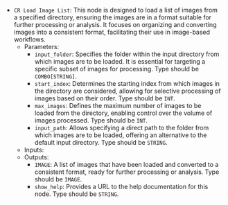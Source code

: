 - `CR Load Image List`: This node is designed to load a list of images from a specified directory, ensuring the images are in a format suitable for further processing or analysis. It focuses on organizing and converting images into a consistent format, facilitating their use in image-based workflows.
    - Parameters:
        - `input_folder`: Specifies the folder within the input directory from which images are to be loaded. It is essential for targeting a specific subset of images for processing. Type should be `COMBO[STRING]`.
        - `start_index`: Determines the starting index from which images in the directory are considered, allowing for selective processing of images based on their order. Type should be `INT`.
        - `max_images`: Defines the maximum number of images to be loaded from the directory, enabling control over the volume of images processed. Type should be `INT`.
        - `input_path`: Allows specifying a direct path to the folder from which images are to be loaded, offering an alternative to the default input directory. Type should be `STRING`.
    - Inputs:
    - Outputs:
        - `IMAGE`: A list of images that have been loaded and converted to a consistent format, ready for further processing or analysis. Type should be `IMAGE`.
        - `show_help`: Provides a URL to the help documentation for this node. Type should be `STRING`.
